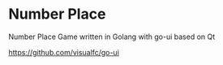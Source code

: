 Number Place 
===========

Number Place Game written in Golang with go-ui based on Qt

https://github.com/visualfc/go-ui

